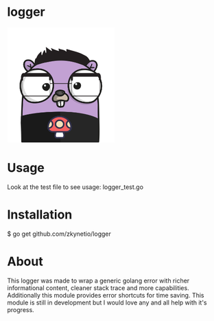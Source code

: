 # logger
<img src="gopher.png" alt="drawing" width="250"/>

# Usage
Look at the test file to see usage: logger_test.go 

# Installation 
 $ go get github.com/zkynetio/logger


# About
This logger was made to wrap a generic golang error with richer informational content, cleaner stack trace and more capabilities. Additionally this module provides error shortcuts for time saving. This module is still in development but I would love any and all help with it's progress.

